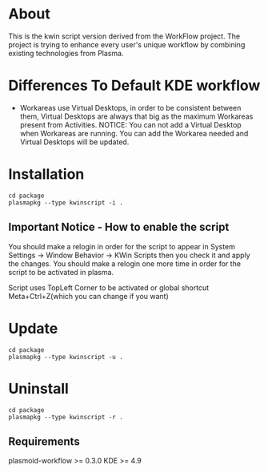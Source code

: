 About
=====
This is the kwin script version derived from the WorkFlow project. The project is
trying to enhance every user's unique workflow by combining existing technologies
from Plasma. 


Differences To Default KDE workflow
===================================
-  Workareas use Virtual Desktops, in order to be consistent between them,
   Virtual Desktops are always that big as the maximum Workareas present from
   Activities.
   NOTICE: You can not add a Virtual Desktop when Workareas are running. You
   can add the Workarea needed and Virtual Desktops will be updated.

Installation
============
    cd package
    plasmapkg --type kwinscript -i .

Important Notice - How to enable the script
---------
You should make a relogin in order for the script to appear
in System Settings -> Window Behavior -> KWin Scripts
then you check it and apply the changes.
You should make a relogin one more time in order for the script
to be activated in plasma.

Script uses TopLeft Corner to be activated or
global shortcut Meta+Ctrl+Z(which you can change if you want)
    
Update
=========
    cd package
    plasmapkg --type kwinscript -u .    
    
Uninstall
=========
    cd package
    plasmapkg --type kwinscript -r .
    
Requirements  
------------
plasmoid-workflow >= 0.3.0
KDE >= 4.9
